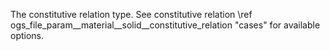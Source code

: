 The constitutive relation type.
See constitutive relation \ref
ogs_file_param__material__solid__constitutive_relation "cases" for available
options.
